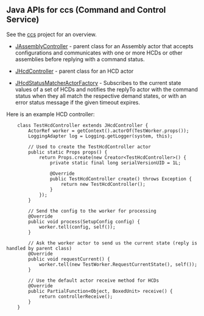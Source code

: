 Java APIs for ccs (Command and Control Service)
-----------------------------------------------

See the [ccs](../ccs) project for an overview.

* [JAssemblyController](src/main/java/javacsw/services/ccs/JAssemblyController.java) - parent class
                        for an Assembly actor that accepts configurations and communicates with
                        one or more HCDs or other assemblies before replying with a command status.

* [JHcdController](src/main/java/javacsw/services/ccs/JHcdController.java) - parent class for an HCD actor

* [JHcdStatusMatcherActorFactory](src/main/java/javacsw/services/ccs/JHcdStatusMatcherActorFactory.java) - Subscribes
                           to the current state values of a set of HCDs and notifies the
                           replyTo actor with the command status when they all match the respective demand states,
                           or with an error status message if the given timeout expires.

Here is an example HCD controller:

```
    class TestHcdController extends JHcdController {
        ActorRef worker = getContext().actorOf(TestWorker.props());
        LoggingAdapter log = Logging.getLogger(system, this);

        // Used to create the TestHcdController actor
        public static Props props() {
            return Props.create(new Creator<TestHcdController>() {
                private static final long serialVersionUID = 1L;

                @Override
                public TestHcdController create() throws Exception {
                    return new TestHcdController();
                }
            });
        }

        // Send the config to the worker for processing
        @Override
        public void process(SetupConfig config) {
            worker.tell(config, self());
        }

        // Ask the worker actor to send us the current state (reply is handled by parent class)
        @Override
        public void requestCurrent() {
            worker.tell(new TestWorker.RequestCurrentState(), self());
        }

        // Use the default actor receive method for HCDs
        @Override
        public PartialFunction<Object, BoxedUnit> receive() {
            return controllerReceive();
        }
    }

```

